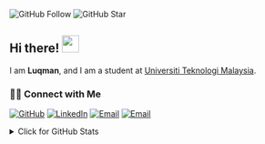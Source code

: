 ![GitHub Follow](https://img.shields.io/github/followers/drshahizan.svg?style=social&label=Follow)
![GitHub Star](https://img.shields.io/github/stars/drshahizan?affiliations=OWNER%2CCOLLABORATOR&style=social&label=Star)

## Hi there! <img src="https://raw.githubusercontent.com/drshahizan/drshahizan/master/img/wave.gif" width="30">

I am  __Luqman__, and I am a student at [Universiti Teknologi Malaysia](https://www.utm.my).


### 🙌🏻 Connect with Me
<p align="left">
    <a href="https://github.com/luqmanhakim02" target="_blank"><img alt="GitHub" src="https://img.shields.io/badge/-@luqmanhakim02-181717?style=flat-square&logo=GitHub&logoColor=white"></a>
    <a href="https://www.linkedin.com/in/luqman-said/" target="_blank"><img alt="LinkedIn" src="https://img.shields.io/badge/-luqman-blue?style=flat-square&logo=Linkedin&logoColor=white&link=https://www.linkedin.com/in/luqman-said/"></a>
    <a href="mailto:lhakim8987@gmail.com" target="_blank"><img alt="Email" src="https://img.shields.io/badge/-lhakim8987@gmail.com-c14438?style=flat-square&logo=Gmail&logoColor=white&link=mailto:lhakim8987@gmail.com"></a>
    <a href="mailto:hakim-02@graduate.utm.my" target="_blank"><img alt="Email" src="https://img.shields.io/badge/-lhakim8987@gmail.com-c14438?style=flat-square&logo=Gmail&logoColor=white&link=mailto:lhakim8987@gmail.com"></a>
</p>
  

<details>
<summary>Click for GitHub Stats</summary>
<p align="left">
    <img alt = "GitHub Stats" src="https://github-readme-stats.vercel.app/api?username=luqmanhakim02&show_icons=true&hide=issues&icon_color=000000&hide_border=true&title_color=5391FE&text_color=555">
    <br>
    <img alt = "Top Language" src="https://github-readme-stats.vercel.app/api/top-langs/?username=luqmanhakim02&hide=html,&hide_border=true&title_color=5391FE&text_color=555"
</p>
  
  ![Follower Badge](https://img.shields.io/github/followers/luqmanhakim02)
  ![](https://visitor-badge.glitch.me/badge?page_id=luqmanhakim02)

</details>
